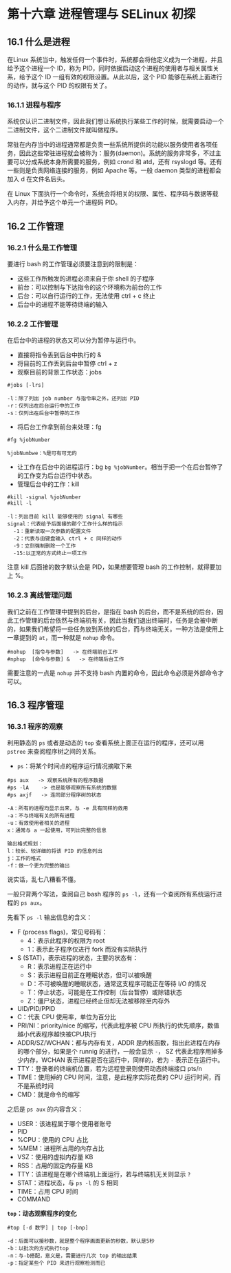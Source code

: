 # 第十六章 进程管理与 SELinux 初探

## 16.1 什么是进程

在Linux 系统当中，触发任何一个事件时，系统都会将他定义成为一个进程，并且给予这个进程一个 ID，称为 PID，同时依据启动这个进程的使用者与相关属性关系，给予这个 ID 一组有效的权限设置。从此以后，这个 PID 能够在系统上面进行的动作，就与这个 PID 的权限有关了。     

### 16.1.1 进程与程序

系统仅认识二进制文件，因此我们想让系统执行某些工作的时候，就需要启动一个二进制文件，这个二进制文件就叫做程序。     

常驻在内存当中的进程通常都是负责一些系统所提供的功能以服务使用者各项任务，因此这些常驻进程就会被称为：服务(daemon)。系统的服务非常多，不过主要可以分成系统本身所需要的服务，例如 crond 和 atd，还有 rsyslogd 等。还有一些则是负责网络连接的服务，例如 Apache 等。一般 daemon 类型的进程都会加入 d 在文件名后头。     

在 Linux 下面执行一个命令时，系统会将相关的权限、属性、程序码与数据等载入内存，并给予这个单元一个进程码 PID。     

## 16.2 工作管理

### 16.2.1 什么是工作管理

要进行 bash 的工作管理必须要注意到的限制是：    

+ 这些工作所触发的进程必须来自于你 shell 的子程序
+ 前台：可以控制与下达指令的这个环境称为前台的工作
+ 后台：可以自行运行的工作，无法使用 ctrl + c 终止
+ 后台中的进程不能等待终端的输入     

### 16.2.2 工作管理

在后台中的进程的状态又可以分为暂停与运行中。    

+ 直接将指令丢到后台中执行的 &
+ 将目前的工作丢到后台中暂停 ctrl + z
+ 观察目前的背景工作状态：jobs     
```
#jobs [-lrs]

-l：除了列出 job number 与指令串之外，还列出 PID
-r：仅列出在后台运行中的工作
-s：仅列出在后台中暂停的工作     
```     
+ 将后台工作拿到前台来处理：fg      
```
#fg %jobNumber

%jobNumbwe：%是可有可无的
```    
+ 让工作在后台中的进程运行：bg `bg %jobNumber`。相当于把一个在后台暂停了的工作变为后台运行中状态。
+ 管理后台中的工作：kill     

```
#kill -signal %jobNumber
#kill -l

-l：列出目前 kill 能够使用的 signal 有哪些
signal：代表给予后面接的那个工作什么样的指示
  -1：重新读取一次参数的配置文件
  -2：代表与由键盘输入 ctrl + c 同样的动作
  -9：立刻强制删除一个工作
  -15:以正常的方式终止一项工作
```    

注意 kill 后面接的数字默认会是 PID，如果想要管理 bash 的工作控制，就得要加上 %。    

### 16.2.3 离线管理问题

我们之前在工作管理中提到的后台，是指在 bash 的后台，而不是系统的后台，因此工作管理的后台依然与终端机有关，因此当我们退出终端时，任务是会被中断的，如果我们希望将一些任务放到系统的后台，而与终端无关。一种方法是使用上一章提到的 `at`，而一种就是 `nohup` 命令。     

```
#nohup  [指令与参数]   -> 在终端前台工作
#nphup  [命令与参数] &   -> 在终端后台工作
```    

需要注意的一点是 `nohup` 并不支持 bash 内置的命令，因此命令必须是外部命令才可以。     

## 16.3 程序管理

### 16.3.1 程序的观察

利用静态的 `ps` 或者是动态的 `top` 查看系统上面正在运行的程序，还可以用 `pstree` 来查阅程序树之间的关系。   

+ `ps`：将某个时间点的程序运行情况摘取下来     

```
#ps aux   -> 观察系统所有的程序数据
#ps -lA    -> 也是能够观察所有系统的数据
#ps axjf   -> 连同部分程序树的状态

-A：所有的进程均显示出来，与 -e 具有同样的效用
-a：不与终端有关的所有进程
-u：有效使用者相关的进程
x：通常与 a 一起使用，可列出完整的信息    

输出格式规划：   
l：较长、较详细的将该 PID 的信息列出
j：工作的格式
-f：做一个更为完整的输出
```   

说实话，乱七八糟看不懂。    

一般只背两个写法，查阅自己 bash 程序的 `ps -l`，还有一个查阅所有系统运行进程的 `ps aux`。     

先看下 `ps -l` 输出信息的含义：     

+ F (process flags)，常见号码有：
  - 4：表示此程序的权限为 root
  - 1：表示此子程序仅进行 fork 而没有实际执行
+ S (STAT)，表示进程的状态，主要的状态有：
  - R：表示进程正在运行中
  - S：表示进程目前正在睡眠状态，但可以被唤醒
  - D：不可被唤醒的睡眠状态，通常这支程序可能正在等待 I/O 的情况
  - T：停止状态，可能是在工作控制（后台暂停）或除错状态
  - Z：僵尸状态，进程已经终止但却无法被移除至内存外    
+ UID/PID/PPID
+ C：代表 CPU 使用率，单位为百分比
+ PRI/NI：priority/nice 的缩写，代表此程序被 CPU 所执行的优先顺序，数值越小代表程序越快被CPU执行
+ ADDR/SZ/WCHAN：都与内存有关，ADDR 是内核函数，指出此进程在内存的哪个部分，如果是个 runnig 的进行，一般会显示 `-`， SZ 代表此程序用掉多少内存，WCHAN 表示进程是否在运行中，同样的，若为 `-` 表示正在运行中。
+ TTY：登录者的终端机位置，若为远程登录则使用动态终端接口 pts/n
+ TIME：使用掉的 CPU 时间，注意，是此程序实际花费的 CPU 运行时间，而不是系统时间
+ CMD：就是命令的缩写     

之后是 `ps aux` 的内容含义：    

+ USER：该进程属于哪个使用者账号
+ PID
+ %CPU：使用的 CPU 占比
+ %MEM：进程所占用的内存占比
+ VSZ：使用的虚拟内存量 KB
+ RSS：占用的固定内存量 KB
+ TTY：该进程是在哪个终端机上面运行，若与终端机无关则显示 `?`
+ STAT：进程状态，与 `ps -l` 的 S 相同
+ TIME：占用 CPU 时间
+ COMMAND      

**`top`：动态观察程序的变化**    

```
#top [-d 数字] | top [-bnp]

-d：后面可以接秒数，就是整个程序画面更新的秒数，默认是5秒
-b：以批次的方式执行top
-n：与-b搭配，意义是，需要进行几次 top 的输出结果
-p：指定某些个 PID 来进行观察检测而已
```    

